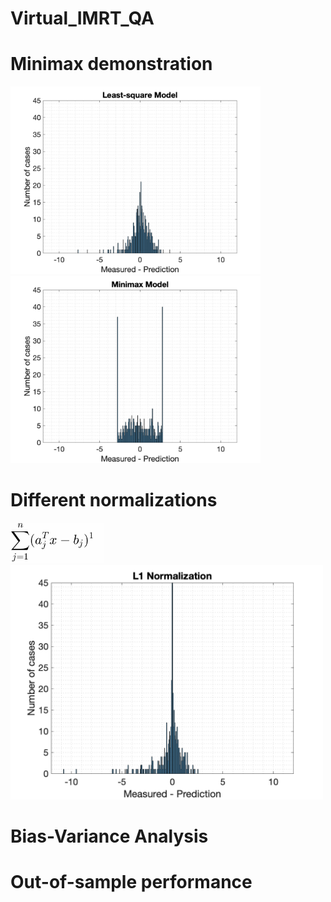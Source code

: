 # Virtual_IMRT_QA

<h1>Minimax demonstration</h1>
<img src="figures/LS_model_11.png" width="400" /> <img src="figures/MM_model_11.png" width="400" />


<h1>Different normalizations</h1>
<img src="figures/normalization_eq.gif" width="150" /> <img src="figures/normalization_result_2.gif" width="500" />

<h1>Bias-Variance Analysis</h1>

<h1>Out-of-sample performance</h1>
